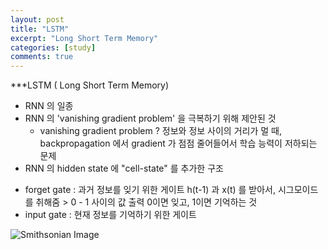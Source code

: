```yaml
---
layout: post
title: "LSTM"
excerpt: "Long Short Term Memory"
categories: [study]
comments: true
---
```



***LSTM ( Long Short Term Memory)

- RNN 의 일종
- RNN 의 'vanishing gradient problem' 을 극복하기 위해 제안된 것
    * vanishing gradient problem ?
      정보와 정보 사이의 거리가 멀 때, backpropagation 에서 gradient 가 점점 줄어들어서
      학습 능력이 저하되는 문제
- RNN 의 hidden state 에 "cell-state" 를 추가한 구조

+ forget gate : 과거 정보를 잊기 위한 게이트
                h(t-1) 과 x(t) 를 받아서, 시그모이드를 취해줌 > 0 - 1 사이의 값 출력
                0이면 잊고, 1이면 기억하는 것
+ input gate : 현재 정보를 기억하기 위한 게이트


![Smithsonian Image](https://img1.daumcdn.net/thumb/R1280x0/?scode=mtistory2&fname=http%3A%2F%2Fcfile30.uf.tistory.com%2Fimage%2F999F603E5ACB86A00550F0)
